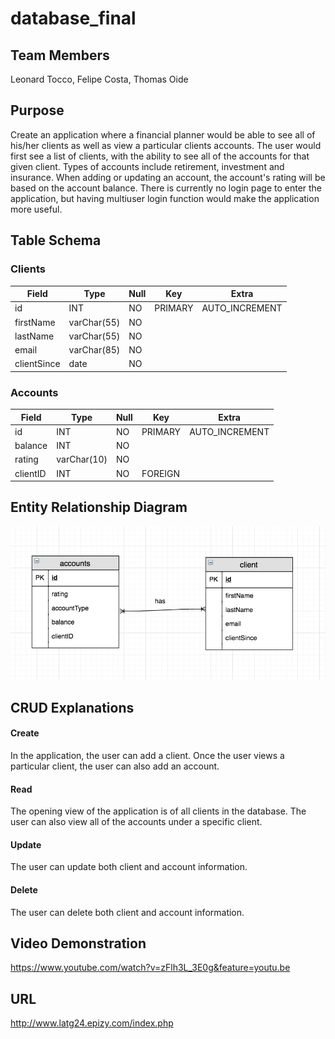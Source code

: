 # database_final

## Team Members

Leonard Tocco, Felipe Costa, Thomas Oide

## Purpose

Create an application where a financial planner would be able to see all of his/her clients as well as view a particular clients accounts. The user would first see a list of clients, with the ability to see all of the accounts for that given client. Types of accounts include retirement, investment and insurance. When adding or updating an account, the account's rating will be based on the account balance. There is currently no login page to enter the application, but having multiuser login function would make the application more useful. 

## Table Schema

### Clients

|Field   |Type   |Null   |Key   |Extra   |
|---|---|---|---|---|
|id|INT|NO|PRIMARY|AUTO_INCREMENT|
|firstName   |varChar(55)   |NO   |   |   |
|lastName   |varChar(55)   |NO   |   |   |
|email   |varChar(85)   |NO   |   |   |
|clientSince |date| NO| | 

### Accounts

|Field   |Type   |Null   |Key   |Extra   |
|---|---|---|---|---|
|id|INT|NO|PRIMARY|AUTO_INCREMENT|
|balance|INT|NO|||
|rating|varChar(10)|NO||
|clientID|INT|NO|FOREIGN||

## Entity Relationship Diagram

![alt text](https://github.com/thomasoide/database_final/blob/master/ERD.png "ERD")

## CRUD Explanations

#### Create

In the application, the user can add a client. Once the user views a particular client, the user can also add an account. 

#### Read

The opening view of the application is of all clients in the database. The user can also view all of the accounts under a specific client.

#### Update

The user can update both client and account information. 

#### Delete

The user can delete both client and account information. 

## Video Demonstration

https://www.youtube.com/watch?v=zFlh3L_3E0g&feature=youtu.be

## URL

http://www.latg24.epizy.com/index.php
